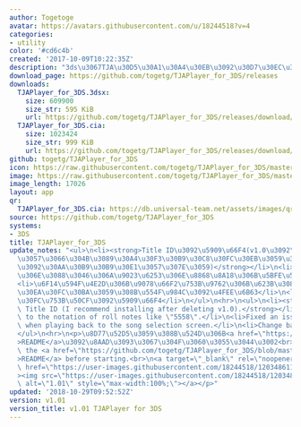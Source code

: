 ```yaml
---
author: Togetoge
avatar: https://avatars.githubusercontent.com/u/18244518?v=4
categories:
- utility
color: '#cd6c4b'
created: '2017-10-09T10:22:35Z'
description: "3ds\u3067TJA\u30D5\u30A1\u30A4\u30EB\u3092\u30D7\u30EC\u30A4\u3059\u308B"
download_page: https://github.com/togetg/TJAPlayer_for_3DS/releases
downloads:
  TJAPlayer_for_3DS.3dsx:
    size: 609900
    size_str: 595 KiB
    url: https://github.com/togetg/TJAPlayer_for_3DS/releases/download/v1.01/TJAPlayer_for_3DS.3dsx
  TJAPlayer_for_3DS.cia:
    size: 1023424
    size_str: 999 KiB
    url: https://github.com/togetg/TJAPlayer_for_3DS/releases/download/v1.01/TJAPlayer_for_3DS.cia
github: togetg/TJAPlayer_for_3DS
icon: https://raw.githubusercontent.com/togetg/TJAPlayer_for_3DS/master/resource/icon.png
image: https://raw.githubusercontent.com/togetg/TJAPlayer_for_3DS/master/resource/banner.png
image_length: 17026
layout: app
qr:
  TJAPlayer_for_3DS.cia: https://db.universal-team.net/assets/images/qr/tjaplayer_for_3ds.cia.png
source: https://github.com/togetg/TJAPlayer_for_3DS
systems:
- 3DS
title: TJAPlayer_for_3DS
update_notes: "<ul>\n<li><strong>Title ID\u3092\u5909\u66F4(v1.0\u3092\u524A\u9664\
  \u3057\u3066\u304B\u3089\u30A4\u30F3\u30B9\u30C8\u30FC\u30EB\u3059\u308B\u3053\u3068\
  \u3092\u30AA\u30B9\u30B9\u30E1\u3057\u307E\u3059)</strong></li>\n<li>\u300C5558\u300D\
  \u306E\u3088\u3046\u306A\u9023\u6253\u306E\u8868\u8A18\u306B\u5BFE\u5FDC</li>\n\
  <li>\u6F14\u594F\u4E2D\u306B\u9078\u66F2\u753B\u9762\u306B\u623B\u308B\u3068\u30D5\
  \u30EA\u30FC\u30BA\u3059\u308B\u554F\u984C\u3092\u4FEE\u6B63</li>\n<li>\u30D0\u30CA\
  \u30FC\u753B\u50CF\u3092\u5909\u66F4</li>\n</ul>\n<hr>\n<ul>\n<li><strong>Change\
  \ Title ID (I recommend installing after deleting v1.0).</strong></li>\n<li>Corresponds\
  \ to the notation of roll notes like \"5558\".</li>\n<li>Fixed an issue that freezes\
  \ when playing back to the song selection screen.</li>\n<li>Change banner image.</li>\n\
  </ul>\n<hr>\n<p>\u8D77\u52D5\u3059\u308B\u524D\u306B<a href=\"https://github.com/togetg/TJAPlayer_for_3DS/blob/master/README.md\"\
  >README</a>\u3092\u8AAD\u3093\u3067\u304F\u3060\u3055\u3044\u3002<br>\nPlease read\
  \ the <a href=\"https://github.com/togetg/TJAPlayer_for_3DS/blob/master/README_en.md\"\
  >README</a> before starting.<br>\n<a target=\"_blank\" rel=\"noopener noreferrer\"\
  \ href=\"https://user-images.githubusercontent.com/18244518/120348611-4c435c80-c338-11eb-863b-fb069613a5a3.png\"\
  ><img src=\"https://user-images.githubusercontent.com/18244518/120348611-4c435c80-c338-11eb-863b-fb069613a5a3.png\"\
  \ alt=\"1.01\" style=\"max-width:100%;\"></a></p>"
updated: '2018-10-29T09:52:52Z'
version: v1.01
version_title: v1.01 TJAPlayer for 3DS
---
```

